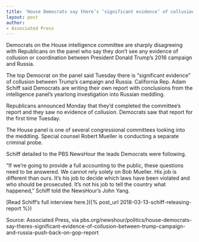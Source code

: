 ```yaml
---
title: 'House Democrats say there’s ‘significant evidence’ of collusion between Trump campaign and Russia, push back on GOP report'
layout: post
author:
- Associated Press
---
```


Democrats on the House intelligence committee are sharply disagreeing with Republicans on the panel who say they don’t see any evidence of collusion or coordination between President Donald Trump’s 2016 campaign and Russia.

The top Democrat on the panel said Tuesday there is “significant evidence” of collusion between Trump’s campaign and Russia. California Rep. Adam Schiff said Democrats are writing their own report with conclusions from the intelligence panel’s yearlong investigation into Russian meddling.

Republicans announced Monday that they’d completed the committee’s report and they saw no evidence of collusion. Democrats saw that report for the first time Tuesday.

The House panel is one of several congressional committees looking into the meddling. Special counsel Robert Mueller is conducting a separate criminal probe.

Schiff detailed to the PBS NewsHour the leads Democrats were following.

“If we’re going to provide a full accounting to the public, these questions need to be answered. We cannot rely solely on Bob Mueller. His job is different than ours. It’s his job to decide which laws have been violated and who should be prosecuted. It’s not his job to tell the country what happened,” Schiff told the NewsHour’s John Yang.

[Read Schiff’s full interview here.]({% post_url 2018-03-13-schiff-releasing-report %})

Source: Associated Press, via pbs.org/newshour/politics/house-democrats-say-theres-significant-evidence-of-collusion-between-trump-campaign-and-russia-push-back-on-gop-report
